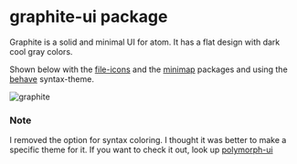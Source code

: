 # graphite-ui package

Graphite is a solid and minimal UI for atom. It has a flat design with dark cool gray colors.

Shown below with the [file-icons](https://github.com/DanBrooker/file-icons) and the [minimap](https://github.com/fundon/atom-minimap) packages and using the [behave](https://github.com/carlo/behave-theme) syntax-theme.

![graphite](http://i.imgur.com/fNfInqr.jpg)

### Note
I removed the option for syntax coloring. I thought it was better to make a specific theme for it. If you want to check it out, look up [polymorph-ui](https://github.com/ignism/polymorph-ui)
